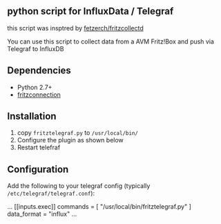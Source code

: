 ## python script for InfluxData / Telegraf

this script was insptred by [fetzerch/fritzcollectd](https://github.com/fetzerch/fritzcollectd)

You can use this script to collect data from a AVM Fritz!Box and push via Telegraf to InfluxDB

Dependencies
------------
* Python 2.7+
* [fritzconnection](https://bitbucket.org/kbr/fritzconnection)

Installation
------------
1. copy ``fritztelegraf.py`` to ``/usr/local/bin/``
2. Configure the plugin as shown below
3. Restart telefraf

Configuration
-------------
Add the following to your telegraf config (typically ``/etc/telegraf/telegraf.conf``):

...
[[inputs.exec]]
  commands = [
        "/usr/local/bin/fritztelegraf.py"
  ]
  data_format = "influx"
...
